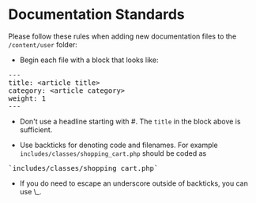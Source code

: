 # Documentation Standards 

Please follow these rules when adding new documentation files to the `/content/user` folder: 

- Begin each file with a block that looks like:
<pre>
---
title: &lt;article title&gt;
category: &lt;article category&gt;
weight: 1
---
</pre>

- Don't use a headline starting with #.  The `title` in the block above is sufficient.

- Use backticks for denoting code and filenames.  For example `includes/classes/shopping_cart.php` should be coded as 
<pre>`includes/classes/shopping_cart.php`</pre>

- If you do need to escape an underscore outside of backticks, you can use \\_.  
